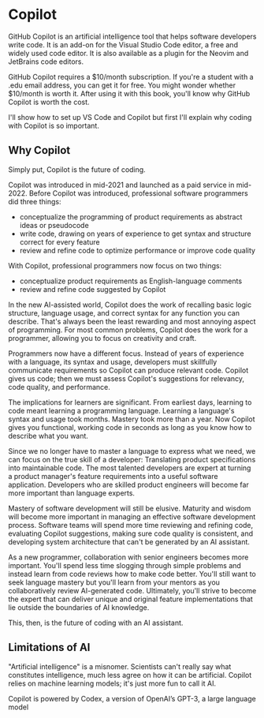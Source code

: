 # Copilot
GitHub Copilot is an artificial intelligence tool that helps software developers write code. It is an add-on for the Visual Studio Code editor, a free and widely used code editor. It is also available as a plugin for the Neovim and JetBrains code editors.

GitHub Copilot requires a $10/month subscription. If you're a student with a .edu email address, you can get it for free. You might wonder whether $10/month is worth it. After using it with this book, you'll know why GitHub Copilot is worth the cost.

I'll show how to set up VS Code and Copilot but first I'll explain why coding with Copilot is so important.

## Why Copilot
Simply put, Copilot is the future of coding.

Copilot was introduced in mid-2021 and launched as a paid service in mid-2022. Before Copilot was introduced, professional software programmers did three things:
- conceptualize the programming of product requirements as abstract ideas or pseudocode
- write code, drawing on years of experience to get syntax and structure correct for every feature
- review and refine code to optimize performance or improve code quality

With Copilot, professional programmers now focus on two things:
- conceptualize product requirements as English-language comments
- review and refine code suggested by Copilot

In the new AI-assisted world, Copilot does the work of recalling basic logic structure, language usage, and correct syntax for any function you can describe. That's always been the least rewarding and most annoying aspect of programming. For most common problems, Copilot does the work for a programmer, allowing you to focus on creativity and craft.

Programmers now have a different focus. Instead of years of experience with a language, its syntax and usage, developers must skillfully communicate requirements so Copilot can produce relevant code. Copilot gives us code; then we must assess Copilot's suggestions for relevancy, code quality, and performance.

The implications for learners are significant. From earliest days, learning to code meant learning a programming language. Learning a language's syntax and usage took months. Mastery took more than a year. Now Copilot gives you functional, working code in seconds as long as you know how to describe what you want.

Since we no longer have to master a language to express what we need, we can focus on the true skill of a developer: Translating product specifications into maintainable code. The most talented developers are expert at turning a product manager's feature requirements into a useful software application. Developers who are skilled product engineers will become far more important than language experts.

Mastery of software development will still be elusive. Maturity and wisdom will become more important in managing an effective software development process. Software teams will spend more time reviewing and refining code, evaluating Copilot suggestions, making sure code quality is consistent, and developing system architecture that can't be generated by an AI assistant.

As a new programmer, collaboration with senior engineers becomes more important. You'll spend less time slogging through simple problems and instead learn from code reviews how to make code better. You'll still want to seek language mastery but you'll learn from your mentors as you collaboratively review AI-generated code. Ultimately, you'll strive to become the expert that can deliver unique and original feature implementations that lie outside the boundaries of AI knowledge.

This, then, is the future of coding with an AI assistant.

## Limitations of AI
"Artificial intelligence" is a misnomer. Scientists can't really say what constitutes intelligence, much less agree on how it can be artificial. Copilot relies on machine learning models; it's just more fun to call it AI.

Copilot is powered by Codex, a version of OpenAI’s GPT-3, a large language model